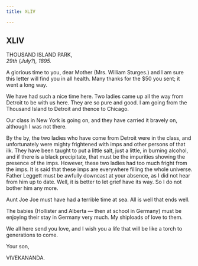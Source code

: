 ```yaml
---
title: XLIV

---
```





  



## XLIV

THOUSAND ISLAND PARK,  
*29th* (*July?*)*, 1895.*

  
A glorious time to you, dear Mother (Mrs. William Sturges.) and I am
sure this letter will find you in all health. Many thanks for the $50
you sent; it went a long way.

We have had such a nice time here. Two ladies came up all the way from
Detroit to be with us here. They are so pure and good. I am going from
the Thousand Island to Detroit and thence to Chicago.

Our class in New York is going on, and they have carried it bravely on,
although I was not there.

By the by, the two ladies who have come from Detroit were in the class,
and unfortunately were mighty frightened with imps and other persons of
that ilk. They have been taught to put a little salt, just a little, in
burning alcohol, and if there is a black precipitate, that must be the
impurities showing the presence of the imps. However, these two ladies
had too much fright from the imps. It is said that these imps are
everywhere filling the whole universe. Father Leggett must be awfully
downcast at your absence, as I did not hear from him up to date. Well,
it is better to let grief have its way. So I do not bother him any more.

Aunt Joe Joe must have had a terrible time at sea. All is well that ends
well.

The babies (Hollister and Alberta — then at school in Germany) must be
enjoying their stay in Germany very much. My shiploads of love to them.

We all here send you love, and I wish you a life that will be like a
torch to generations to come.

Your son,

VIVEKANANDA.


